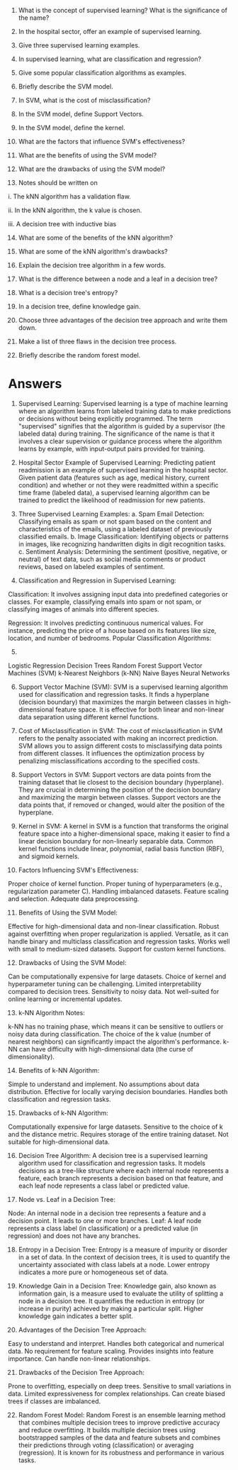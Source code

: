 1. What is the concept of supervised learning? What is the significance of the name?
2. In the hospital sector, offer an example of supervised learning.
3. Give three supervised learning examples.

4. In supervised learning, what are classification and regression?

5. Give some popular classification algorithms as examples.

6. Briefly describe the SVM model.

7. In SVM, what is the cost of misclassification?

8. In the SVM model, define Support Vectors.

9. In the SVM model, define the kernel.

10. What are the factors that influence SVM&#39;s effectiveness?

11. What are the benefits of using the SVM model?

12. What are the drawbacks of using the SVM model?

13. Notes should be written on

i. The kNN algorithm has a validation flaw.

ii. In the kNN algorithm, the k value is chosen.

iii. A decision tree with inductive bias

14. What are some of the benefits of the kNN algorithm?

15. What are some of the kNN algorithm&#39;s drawbacks?

16. Explain the decision tree algorithm in a few words.

17. What is the difference between a node and a leaf in a decision tree?

18. What is a decision tree&#39;s entropy?

19. In a decision tree, define knowledge gain.

20. Choose three advantages of the decision tree approach and write them down.

21. Make a list of three flaws in the decision tree process.

22. Briefly describe the random forest model.

# Answers


1. Supervised Learning: Supervised learning is a type of machine learning where an algorithm learns from labeled training data to make predictions or decisions without being explicitly programmed. The term "supervised" signifies that the algorithm is guided by a supervisor (the labeled data) during training. The significance of the name is that it involves a clear supervision or guidance process where the algorithm learns by example, with input-output pairs provided for training.

2. Hospital Sector Example of Supervised Learning: Predicting patient readmission is an example of supervised learning in the hospital sector. Given patient data (features such as age, medical history, current condition) and whether or not they were readmitted within a specific time frame (labeled data), a supervised learning algorithm can be trained to predict the likelihood of readmission for new patients.

3. Three Supervised Learning Examples:
a. Spam Email Detection: Classifying emails as spam or not spam based on the content and characteristics of the emails, using a labeled dataset of previously classified emails.
b. Image Classification: Identifying objects or patterns in images, like recognizing handwritten digits in digit recognition tasks.
c. Sentiment Analysis: Determining the sentiment (positive, negative, or neutral) of text data, such as social media comments or product reviews, based on labeled examples of sentiment.

4. Classification and Regression in Supervised Learning:

Classification: It involves assigning input data into predefined categories or classes. For example, classifying emails into spam or not spam, or classifying images of animals into different species.

Regression: It involves predicting continuous numerical values. For instance, predicting the price of a house based on its features like size, location, and number of bedrooms.
Popular Classification Algorithms:

5.
Logistic Regression
Decision Trees
Random Forest
Support Vector Machines (SVM)
k-Nearest Neighbors (k-NN)
Naive Bayes
Neural Networks

6. Support Vector Machine (SVM): SVM is a supervised learning algorithm used for classification and regression tasks. It finds a hyperplane (decision boundary) that maximizes the margin between classes in high-dimensional feature space. It is effective for both linear and non-linear data separation using different kernel functions.

7. Cost of Misclassification in SVM: The cost of misclassification in SVM refers to the penalty associated with making an incorrect prediction. SVM allows you to assign different costs to misclassifying data points from different classes. It influences the optimization process by penalizing misclassifications according to the specified costs.

8. Support Vectors in SVM: Support vectors are data points from the training dataset that lie closest to the decision boundary (hyperplane). They are crucial in determining the position of the decision boundary and maximizing the margin between classes. Support vectors are the data points that, if removed or changed, would alter the position of the hyperplane.

9. Kernel in SVM: A kernel in SVM is a function that transforms the original feature space into a higher-dimensional space, making it easier to find a linear decision boundary for non-linearly separable data. Common kernel functions include linear, polynomial, radial basis function (RBF), and sigmoid kernels.

10. Factors Influencing SVM's Effectiveness:

Proper choice of kernel function.
Proper tuning of hyperparameters (e.g., regularization parameter C).
Handling imbalanced datasets.
Feature scaling and selection.
Adequate data preprocessing.


11. Benefits of Using the SVM Model:

Effective for high-dimensional data and non-linear classification.
Robust against overfitting when proper regularization is applied.
Versatile, as it can handle binary and multiclass classification and regression tasks.
Works well with small to medium-sized datasets.
Support for custom kernel functions.

12. Drawbacks of Using the SVM Model:

Can be computationally expensive for large datasets.
Choice of kernel and hyperparameter tuning can be challenging.
Limited interpretability compared to decision trees.
Sensitivity to noisy data.
Not well-suited for online learning or incremental updates.

13. k-NN Algorithm Notes:

k-NN has no training phase, which means it can be sensitive to outliers or noisy data during classification.
The choice of the k value (number of nearest neighbors) can significantly impact the algorithm's performance.
k-NN can have difficulty with high-dimensional data (the curse of dimensionality).

14. Benefits of k-NN Algorithm:

Simple to understand and implement.
No assumptions about data distribution.
Effective for locally varying decision boundaries.
Handles both classification and regression tasks.

15. Drawbacks of k-NN Algorithm:

Computationally expensive for large datasets.
Sensitive to the choice of k and the distance metric.
Requires storage of the entire training dataset.
Not suitable for high-dimensional data.

16. Decision Tree Algorithm: A decision tree is a supervised learning algorithm used for classification and regression tasks. It models decisions as a tree-like structure where each internal node represents a feature, each branch represents a decision based on that feature, and each leaf node represents a class label or predicted value.

17. Node vs. Leaf in a Decision Tree:

Node: An internal node in a decision tree represents a feature and a decision point. It leads to one or more branches.
Leaf: A leaf node represents a class label (in classification) or a predicted value (in regression) and does not have any branches.

18. Entropy in a Decision Tree: Entropy is a measure of impurity or disorder in a set of data. In the context of decision trees, it is used to quantify the uncertainty associated with class labels at a node. Lower entropy indicates a more pure or homogeneous set of data.

19. Knowledge Gain in a Decision Tree: Knowledge gain, also known as information gain, is a measure used to evaluate the utility of splitting a node in a decision tree. It quantifies the reduction in entropy (or increase in purity) achieved by making a particular split. Higher knowledge gain indicates a better split.

20. Advantages of the Decision Tree Approach:

Easy to understand and interpret.
Handles both categorical and numerical data.
No requirement for feature scaling.
Provides insights into feature importance.
Can handle non-linear relationships.

21. Drawbacks of the Decision Tree Approach:

Prone to overfitting, especially on deep trees.
Sensitive to small variations in data.
Limited expressiveness for complex relationships.
Can create biased trees if classes are imbalanced.

22. Random Forest Model: Random Forest is an ensemble learning method that combines multiple decision trees to improve predictive accuracy and reduce overfitting. It builds multiple decision trees using bootstrapped samples of the data and feature subsets and combines their predictions through voting (classification) or averaging (regression). It is known for its robustness and performance in various tasks.


```python

```
